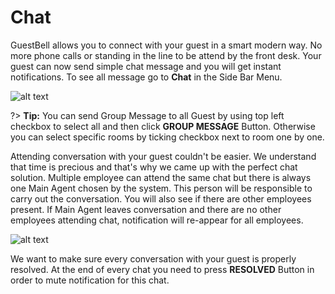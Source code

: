 # Chat

GuestBell allows you to connect with your guest in a smart modern way. No more phone calls or standing in the line to be attend by the front desk. Your guest can now send simple chat message and you will get instant notifications.
To see all message go to **Chat** in the Side Bar Menu.

![alt text](https://static.guestbell.com/img/docs/chat/chatTip.jpg)

?> **Tip:** You can send Group Message to all Guest by using top left checkbox to select all and then click **GROUP MESSAGE** Button. Otherwise you can select specific rooms by ticking checkbox next to room one by one.

Attending conversation with your guest couldn't be easier. We understand that time is precious and that's why we came up with the perfect chat solution. Multiple employee can attend the same chat but there is always one Main Agent chosen by the system. This person will be responsible to carry out the conversation. You will also see if there are other employees present. If Main Agent leaves conversation and there are no other employees attending chat, notification will re-appear for all employees.

![alt text](https://static.guestbell.com/img/docs/chat/chatMessage.jpg)

We want to make sure every conversation with your guest is properly resolved. At the end of every chat you need to press **RESOLVED** Button in order to mute notification for this chat.

